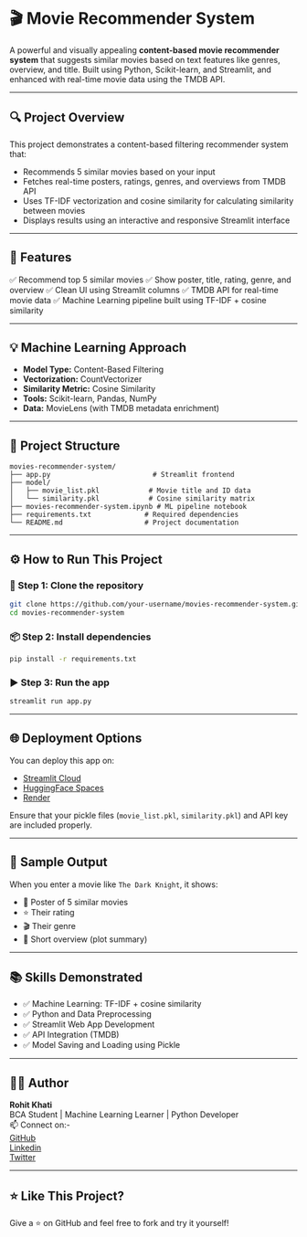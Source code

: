 # 🎬 Movie Recommender System

A powerful and visually appealing **content-based movie recommender system** that suggests similar movies based on text features like genres, overview, and title. Built using Python, Scikit-learn, and Streamlit, and enhanced with real-time movie data using the TMDB API.

---

## 🔍 Project Overview

This project demonstrates a content-based filtering recommender system that:
- Recommends 5 similar movies based on your input
- Fetches real-time posters, ratings, genres, and overviews from TMDB API
- Uses TF-IDF vectorization and cosine similarity for calculating similarity between movies
- Displays results using an interactive and responsive Streamlit interface

---

## 🚀 Features

✅ Recommend top 5 similar movies
✅ Show poster, title, rating, genre, and overview
✅ Clean UI using Streamlit columns
✅ TMDB API for real-time movie data
✅ Machine Learning pipeline built using TF-IDF + cosine similarity

---

## 💡 Machine Learning Approach

- **Model Type:** Content-Based Filtering
- **Vectorization:** CountVectorizer
- **Similarity Metric:** Cosine Similarity
- **Tools:** Scikit-learn, Pandas, NumPy
- **Data:** MovieLens (with TMDB metadata enrichment)

---

## 🧱 Project Structure

```
movies-recommender-system/
├── app.py                         # Streamlit frontend
├── model/
│   ├── movie_list.pkl            # Movie title and ID data
│   └── similarity.pkl            # Cosine similarity matrix
├── movies-recommender-system.ipynb # ML pipeline notebook
├── requirements.txt             # Required dependencies
└── README.md                    # Project documentation
```

---


## ⚙️ How to Run This Project

### 🔧 Step 1: Clone the repository
```bash
git clone https://github.com/your-username/movies-recommender-system.git
cd movies-recommender-system
```

### 📦 Step 2: Install dependencies
```bash
pip install -r requirements.txt
```

### ▶ Step 3: Run the app
```bash
streamlit run app.py
```

---

## 🌐 Deployment Options

You can deploy this app on:
- [Streamlit Cloud](https://share.streamlit.io/)
- [HuggingFace Spaces](https://huggingface.co/spaces)
- [Render](https://render.com/)

Ensure that your pickle files (`movie_list.pkl`, `similarity.pkl`) and API key are included properly.

---

## 📎 Sample Output

When you enter a movie like `The Dark Knight`, it shows:
- 🎥 Poster of 5 similar movies
- ⭐ Their rating
- 🎬 Their genre
- 📄 Short overview (plot summary)

---

## 📚 Skills Demonstrated

- ✅ Machine Learning: TF-IDF + cosine similarity
- ✅ Python and Data Preprocessing
- ✅ Streamlit Web App Development
- ✅ API Integration (TMDB)
- ✅ Model Saving and Loading using Pickle

---

## 👨‍💻 Author

**Rohit Khati**  
BCA Student | Machine Learning Learner | Python Developer  
📫 Connect on:-\
[GitHub](https://github.com/rohitjanggid)\
[Linkedin](https://www.linkedin.com/in/rohit-jangid-a185a7372)\
[Twitter](https://x.com/rohit_janggid)

---

## ⭐ Like This Project?

Give a ⭐ on GitHub and feel free to fork and try it yourself!
